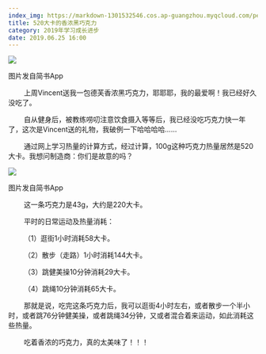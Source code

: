 ```yaml
---
index_img: https://markdown-1301532546.cos.ap-guangzhou.myqcloud.com/peipei_blog/20210921143909.jpeg
title: 520大卡的香浓黑巧克力
category: 2019年学习成长进步
date: 2019.06.25 16:00
---
```


![](https://markdown-1301532546.cos.ap-guangzhou.myqcloud.com/peipei_blog/20210921143909.jpeg)  

图片发自简书App

        上周Vincent送我一包德芙香浓黑巧克力，耶耶耶，我的最爱啊！我已经好久没吃了。  

        自从健身后，被教练唠叨注意饮食摄入等等后，我已经没吃巧克力快一年了，这次是Vincent送的礼物，我破例一下哈哈哈哈……

        通过网上学习热量的计算方式，经过计算，100g这种巧克力热量居然是520大卡。我想问制造商：你们是故意的吗？

![](https://markdown-1301532546.cos.ap-guangzhou.myqcloud.com/peipei_blog/20210921143913.jpeg)  

图片发自简书App

  

        这一条巧克力是43g，大约是220大卡。

        平时的日常运动及热量消耗：

        （1）逛街1小时消耗58大卡。

        （2）散步（走路）1小时消耗144大卡。

        （3）跳健美操10分钟消耗29大卡。

        （4）跳绳10分钟消耗65大卡。

        那就是说，吃完这条巧克力后，我可以逛街4小时左右，或者散步一个半小时，或者跳76分钟健美操，或者跳绳34分钟，又或者混合着来运动，如此消耗这些热量。

        吃着香浓的巧克力，真的太美味了！！！